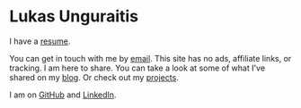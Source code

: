 
# Lukas Unguraitis

I have a [resume](resume.pdf).

You can get in touch with me by [email](mailto:lu[at]mirth[dot].cc). This site has no ads, affiliate links, or tracking. I am here to share. You can take a look at some of what I've shared on my [blog](/blog). Or check out my [projects](/work).

I am on [GitHub](https://www.github.com/lumirth) and [LinkedIn](https://www.linkedin.com/in/lumirth/).
